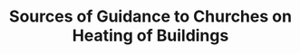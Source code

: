 ---
layout: link
link_url: https://www.scotland.anglican.org/vestry-resources/buildings/sources-of-guidance-to-churches-on-heating-of-buildings/
title: Sources of Guidance to Churches on Heating of Buildings
source: Provincial Buildings Committee, SEC
card: 
petal: Energy Efficiency Improvements
task: Make your heating more efficient
---